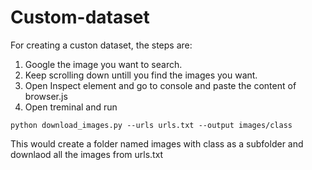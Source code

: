 # Custom-dataset
For creating a custon dataset, the steps are:
1. Google the image you want to search.
2. Keep scrolling down untill you find the images you want.
3. Open Inspect element and go to console and paste the content of browser.js
4. Open treminal and run 
```
python download_images.py --urls urls.txt --output images/class
```
This would create a folder named images with class as a subfolder and downlaod all the images from urls.txt



